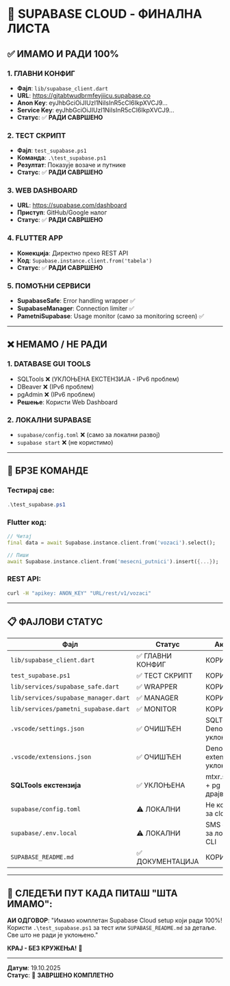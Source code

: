 # 🎯 SUPABASE CLOUD - ФИНАЛНА ЛИСТА

## ✅ **ИМАМО И РАДИ 100%**

### **1. ГЛАВНИ КОНФИГ**

- **Фајл**: `lib/supabase_client.dart`
- **URL**: https://gjtabtwudbrmfeyjiicu.supabase.co
- **Anon Key**: eyJhbGciOiJIUzI1NiIsInR5cCI6IkpXVCJ9...
- **Service Key**: eyJhbGciOiJIUzI1NiIsInR5cCI6IkpXVCJ9...
- **Статус**: ✅ **РАДИ САВРШЕНО**

### **2. ТЕСТ СКРИПТ**

- **Фајл**: `test_supabase.ps1`
- **Команда**: `.\test_supabase.ps1`
- **Резултат**: Показује возаче и путнике
- **Статус**: ✅ **РАДИ САВРШЕНО**

### **3. WEB DASHBOARD**

- **URL**: https://supabase.com/dashboard
- **Приступ**: GitHub/Google налог
- **Статус**: ✅ **РАДИ САВРШЕНО**

### **4. FLUTTER APP**

- **Конекција**: Директно преко REST API
- **Код**: `Supabase.instance.client.from('tabela')`
- **Статус**: ✅ **РАДИ САВРШЕНО**

### **5. ПОМОЋНИ СЕРВИСИ**

- **SupabaseSafe**: Error handling wrapper ✅
- **SupabaseManager**: Connection limiter ✅
- **PametniSupabase**: Usage monitor (само за monitoring screen) ✅

---

## ❌ **НЕМАМО / НЕ РАДИ**

### **1. DATABASE GUI TOOLS**

- SQLTools ❌ (УКЛОЊЕНА ЕКСТЕНЗИЈА - IPv6 проблем)
- DBeaver ❌ (IPv6 проблем)
- pgAdmin ❌ (IPv6 проблем)
- **Решење**: Користи Web Dashboard

### **2. ЛОКАЛНИ SUPABASE**

- `supabase/config.toml` ❌ (само за локални развој)
- `supabase start` ❌ (не користимо)

---

## 🚀 **БРЗЕ КОМАНДЕ**

### **Тестирај све:**

```powershell
.\test_supabase.ps1
```

### **Flutter код:**

```dart
// Читај
final data = await Supabase.instance.client.from('vozaci').select();

// Пиши
await Supabase.instance.client.from('mesecni_putnici').insert({...});
```

### **REST API:**

```bash
curl -H "apikey: ANON_KEY" "URL/rest/v1/vozaci"
```

---

## 📋 **ФАЈЛОВИ СТАТУС**

| Фајл                                 | Статус           | Акција                     |
| ------------------------------------ | ---------------- | -------------------------- |
| `lib/supabase_client.dart`           | ✅ ГЛАВНИ КОНФИГ | КОРИСТИ                    |
| `test_supabase.ps1`                  | ✅ ТЕСТ СКРИПТ   | КОРИСТИ                    |
| `lib/services/supabase_safe.dart`    | ✅ WRAPPER       | КОРИСТИ                    |
| `lib/services/supabase_manager.dart` | ✅ MANAGER       | КОРИСТИ                    |
| `lib/services/pametni_supabase.dart` | ✅ MONITOR       | КОРИСТИ                    |
| `.vscode/settings.json`              | ✅ ОЧИШЋЕН       | SQLTools + Deno уклоњени   |
| `.vscode/extensions.json`            | ✅ ОЧИШЋЕН       | Deno extension уклоњена    |
| **SQLTools екстензија**              | ✅ УКЛОЊЕНА      | mtxr.sqltools + pg драјвер |
| `supabase/config.toml`               | ⚠️ ЛОКАЛНИ       | Не користи за cloud        |
| `supabase/.env.local`                | ⚠️ ЛОКАЛНИ       | SMS config за локални CLI  |
| `SUPABASE_README.md`                 | ✅ ДОКУМЕНТАЦИЈА | КОРИСТИ                    |

---

## 🎯 **СЛЕДЕЋИ ПУТ КАДА ПИТАШ "ШТА ИМАМО":**

**АИ ОДГОВОР**: "Имамо комплетан Supabase Cloud setup који ради 100%! Користи `.\test_supabase.ps1` за тест или `SUPABASE_README.md` за детаље. Све што не ради је уклоњено."

**КРАЈ - БЕЗ КРУЖЕЊА!** 🛑

---

**Датум**: 19.10.2025  
**Статус**: 🎉 **ЗАВРШЕНО КОМПЛЕТНО**
